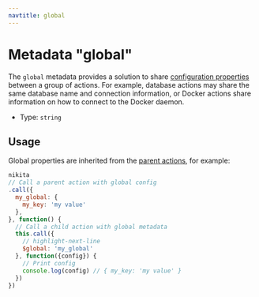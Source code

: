 ```yaml
---
navtitle: global
---
```


# Metadata "global"

The `global` metadata provides a solution to share [configuration properties](/current/api/config/) between a group of actions. For example, database actions may share the same database name and connection information, or Docker actions share information on how to connect to the Docker daemon.

* Type: `string`

## Usage

Global properties are inherited from the [parent actions](/current/api/parent/), for example:

```js
nikita
// Call a parent action with global config
.call({
  my_global: {
    my_key: 'my value'
  },
}, function() {
  // Call a child action with global metadata
  this.call({
    // highlight-next-line
    $global: 'my_global'
  }, function({config}) {
    // Print config
    console.log(config) // { my_key: 'my value' }
  })
})
```
